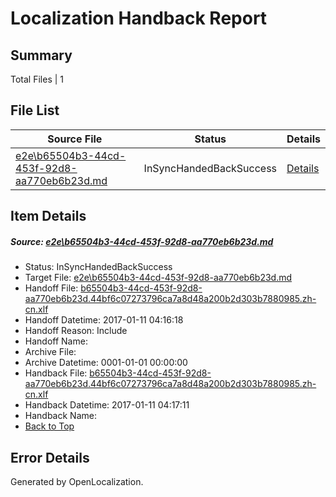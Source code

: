 # <a name='report-top'></a> Localization Handback Report

## Summary
 Total Files | 1

## File List
 Source File | Status | Details 
 ----------- | ------ | ------- 
 [e2e\b65504b3-44cd-453f-92d8-aa770eb6b23d.md](https://github.com/OpenLocalizationTestOrg/ol-test0/blob/ece2ef972cb9abf8a90eae77bf7bf103df3918e0/e2e/b65504b3-44cd-453f-92d8-aa770eb6b23d.md) | InSyncHandedBackSuccess | [Details](#89b2661a51e084bb564d54d1d7ed52e44b3454454)

## Item Details
##### <a name='89b2661a51e084bb564d54d1d7ed52e44b3454454'></a> Source: [e2e\b65504b3-44cd-453f-92d8-aa770eb6b23d.md](https://github.com/OpenLocalizationTestOrg/ol-test0/blob/ece2ef972cb9abf8a90eae77bf7bf103df3918e0/e2e/b65504b3-44cd-453f-92d8-aa770eb6b23d.md)
* Status: InSyncHandedBackSuccess
* Target File: [e2e\b65504b3-44cd-453f-92d8-aa770eb6b23d.md](https://github.com/OpenLocalizationTestOrg/ol-test0-zhcn/blob/e49badf0998406b21b99b21f5fd10bbdc93bf60d/e2e/b65504b3-44cd-453f-92d8-aa770eb6b23d.md)
* Handoff File: [b65504b3-44cd-453f-92d8-aa770eb6b23d.44bf6c07273796ca7a8d48a200b2d303b7880985.zh-cn.xlf](https://github.com/OpenLocalizationTestOrg/ol-test0-handoff/blob/4ef920bbb0f9b0ef36f7240d28ca9272b6a730e1/ol-handoff/OpenLocalizationTestOrg/ol-test0-zhcn/shujia/ht/b65504b3-44cd-453f-92d8-aa770eb6b23d.44bf6c07273796ca7a8d48a200b2d303b7880985.zh-cn.xlf)
* Handoff Datetime: 2017-01-11 04:16:18
* Handoff Reason: Include
* Handoff Name: 
* Archive File: 
* Archive Datetime: 0001-01-01 00:00:00
* Handback File: [b65504b3-44cd-453f-92d8-aa770eb6b23d.44bf6c07273796ca7a8d48a200b2d303b7880985.zh-cn.xlf](https://github.com/OpenLocalizationTestOrg/ol-test0-handback/blob/8c74de743d177efd1b8ec398c41a0e862c2e20d4/ol-handback/OpenLocalizationTestOrg/ol-test0-zhcn/shujia/ht/b65504b3-44cd-453f-92d8-aa770eb6b23d.44bf6c07273796ca7a8d48a200b2d303b7880985.zh-cn.xlf)
* Handback Datetime: 2017-01-11 04:17:11
* Handback Name: 
* [Back to Top](#report-top)


## Error Details

Generated by OpenLocalization.
